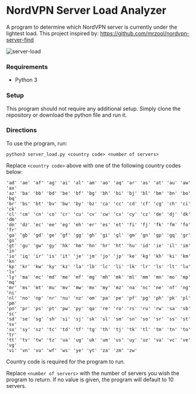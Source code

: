 # NordVPN Server Load Analyzer

A program to determine which NordVPN server is currently under the lightest load.
This project inspired by: https://github.com/mrzool/nordvpn-server-find

![server-load](https://raw.githubusercontent.com/jbonatakis/vpn-server-load/master/pictures/server-load.png)
### Requirements
* Python 3


### Setup
This program should not require any additional setup. Simply clone the repository or download the python file and run it.


### Directions
To use the program, run:

`python3 server_load.py <country code> <number of servers>`


Replace `<country code>` above with one of the following country codes below:


    'ad' 'ae' 'af' 'ag' 'ai' 'al' 'am' 'ao' 'aq' 'ar' 'as' 'at' 'au' 'aw' 'ax'
    'az' 'ba' 'bb' 'bd' 'be' 'bf' 'bg' 'bh' 'bi' 'bj' 'bl' 'bm' 'bn' 'bo' 'bq'
    'br' 'bs' 'bt' 'bv' 'bw' 'by' 'bz' 'ca' 'cc' 'cd' 'cf' 'cg' 'ch' 'ci' 'ck'
    'cl' 'cm' 'cn' 'co' 'cr' 'cu' 'cv' 'cw' 'cx' 'cy' 'cz' 'de' 'dj' 'dk' 'dm'
    'do' 'dz' 'ec' 'ee' 'eg' 'eh' 'er' 'es' 'et' 'fi' 'fj' 'fk' 'fm' 'fo' 'fr'
    'ga' 'gb' 'gd' 'ge' 'gf' 'gg' 'gh' 'gi' 'gl' 'gm' 'gn' 'gp' 'gq' 'gr' 'gs'
    'gt' 'gu' 'gw' 'gy' 'hk' 'hm' 'hn' 'hr' 'ht' 'hu' 'id' 'ie' 'il' 'im' 'in'
    'io' 'iq' 'ir' 'is' 'it' 'je' 'jm' 'jo' 'jp' 'ke' 'kg' 'kh' 'ki' 'km' 'kn'
    'kp' 'kr' 'kw' 'ky' 'kz' 'la' 'lb' 'lc' 'li' 'lk' 'lr' 'ls' 'lt' 'lu' 'lv'
    'ly' 'ma' 'mc' 'md' 'me' 'mf' 'mg' 'mh' 'mk' 'ml' 'mm' 'mn' 'mo' 'mp' 'mq'
    'mr' 'ms' 'mt' 'mu' 'mv' 'mw' 'mx' 'my' 'mz' 'na' 'nc' 'ne' 'nf' 'ng' 'ni'
    'nl' 'no' 'np' 'nr' 'nu' 'nz' 'om' 'pa' 'pe' 'pf' 'pg' 'ph' 'pk' 'pl' 'pm'
    'pn' 'pr' 'ps' 'pt' 'pw' 'py' 'qa' 're' 'ro' 'rs' 'ru' 'rw' 'sa' 'sb' 'sc'
    'sd' 'se' 'sg' 'sh' 'si' 'sj' 'sk' 'sl' 'sm' 'sn' 'so' 'sr' 'ss' 'st' 'sv'
    'sx' 'sy' 'sz' 'tc' 'td' 'tf' 'tg' 'th' 'tj' 'tk' 'tl' 'tm' 'tn' 'to' 'tr'
    'tt' 'tv' 'tw' 'tz' 'ua' 'ug' 'uk' 'um' 'us' 'uy' 'uz' 'va' 'vc' 've' 'vg'
    'vi' 'vn' 'vu' 'wf' 'ws' 'ye' 'yt' 'za' 'zm' 'zw'

Country code is required for the program to run.


Replace `<number of servers>` with the number of servers you wish the program to return. If no value is given, the program will default to 10 servers.
